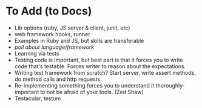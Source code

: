# To Add (to Docs)

* Lib options (ruby, JS server & client, junit, etc)
* web framework hooks, runner
* Examples in Ruby and JS, but skills are transferable
* *poll about language/framework*
* Learning via tests
* Testing code is important, but best part is that it forces you to write code that's testable. Forces writer to reason about the expectations. 
* Writing test framework from scratch? Start server, write assert methods, do method calls and http requests. 
* Re-implementing something forces you to understand it thoroughly- important to not be afraid of your tools. (Zed Shaw)
* Testacular, testum
